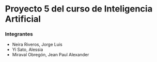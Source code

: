 # Proyecto 5 del curso de Inteligencia Artificial

### Integrantes
- Neira Riveros, Jorge Luis
- Yi Sato, Alessia
- Miraval Obregón, Jean Paul Alexander